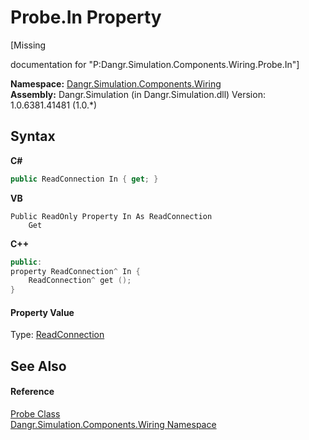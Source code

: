 # Probe.In Property 
 

\[Missing <summary> documentation for "P:Dangr.Simulation.Components.Wiring.Probe.In"\]

**Namespace:**&nbsp;<a href="N_Dangr_Simulation_Components_Wiring">Dangr.Simulation.Components.Wiring</a><br />**Assembly:**&nbsp;Dangr.Simulation (in Dangr.Simulation.dll) Version: 1.0.6381.41481 (1.0.*)

## Syntax

**C#**<br />
``` C#
public ReadConnection In { get; }
```

**VB**<br />
``` VB
Public ReadOnly Property In As ReadConnection
	Get
```

**C++**<br />
``` C++
public:
property ReadConnection^ In {
	ReadConnection^ get ();
}
```


#### Property Value
Type: <a href="T_Dangr_Simulation_Connections_ReadConnection">ReadConnection</a>

## See Also


#### Reference
<a href="T_Dangr_Simulation_Components_Wiring_Probe">Probe Class</a><br /><a href="N_Dangr_Simulation_Components_Wiring">Dangr.Simulation.Components.Wiring Namespace</a><br />
